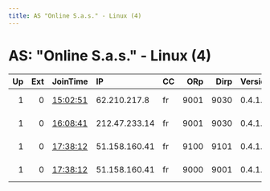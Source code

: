 ```yaml
---
title: AS "Online S.a.s." - Linux (4)
---
```


# AS: "Online S.a.s." - Linux (4)

|   Up |   Ext | JoinTime                                                                                            | IP            | CC   |   ORp |   Dirp | Version   | Contact                   | Nickname   |   eFamMembers |
|-----:|------:|:----------------------------------------------------------------------------------------------------|:--------------|:-----|------:|-------:|:----------|:--------------------------|:-----------|--------------:|
|    1 |     0 | [15:02:51](https://metrics.torproject.org/rs.html#details/FD09DFD4E2DF462927109A09D1CE03A91020F02F) | 62.210.217.8  | fr   |  9001 |   9030 | 0.4.1.6   | imonsay at protonmail do  | Imonsay    |             1 |
|    1 |     0 | [16:08:41](https://metrics.torproject.org/rs.html#details/2DC7C3A77E2EF0A15D16EBCA0050B73DC91E7C27) | 212.47.233.14 | fr   |  9001 |   9030 | 0.4.1.6   | 0xA11D67AA Peter Kornherr | maximator  |             1 |
|    1 |     0 | [17:38:12](https://metrics.torproject.org/rs.html#details/A8930C90A223628B1D4F3FE5E517FC2FDEB26125) | 51.158.160.41 | fr   |  9100 |   9101 | 0.4.1.6   | relayor-example@example.c | Unnamed    |             2 |
|    1 |     0 | [17:38:12](https://metrics.torproject.org/rs.html#details/F89985C36C849374BD30BFEB02BFF0315E1A7AB1) | 51.158.160.41 | fr   |  9000 |   9001 | 0.4.1.6   | relayor-example@example.c | Unnamed    |             2 |
